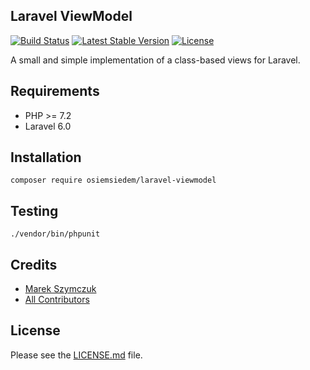 ## Laravel ViewModel

[![Build Status](https://travis-ci.org/osiemsiedem/laravel-viewmodel.svg)](https://travis-ci.org/osiemsiedem/laravel-viewmodel) [![Latest Stable Version](https://poser.pugx.org/osiemsiedem/laravel-viewmodel/v/stable)](https://packagist.org/packages/osiemsiedem/laravel-viewmodel) [![License](https://poser.pugx.org/osiemsiedem/laravel-viewmodel/license)](https://packagist.org/packages/osiemsiedem/laravel-viewmodel)

A small and simple implementation of a class-based views for Laravel.

## Requirements

- PHP >= 7.2
- Laravel 6.0

## Installation

```
composer require osiemsiedem/laravel-viewmodel
```

## Testing

```
./vendor/bin/phpunit
```

## Credits

- [Marek Szymczuk](https://github.com/bonzai)
- [All Contributors](../../contributors)

## License

Please see the [LICENSE.md](LICENSE.md) file.
